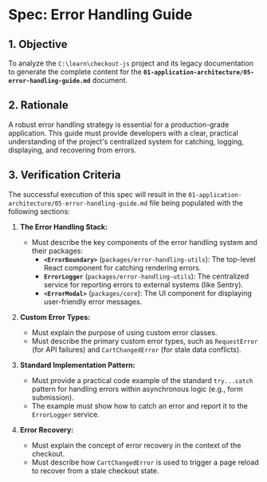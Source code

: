 # Spec: Error Handling Guide

## 1. Objective

To analyze the `C:\learn\checkout-js` project and its legacy documentation to generate the complete content for the **`01-application-architecture/05-error-handling-guide.md`** document.

## 2. Rationale

A robust error handling strategy is essential for a production-grade application. This guide must provide developers with a clear, practical understanding of the project's centralized system for catching, logging, displaying, and recovering from errors.

## 3. Verification Criteria

The successful execution of this spec will result in the `01-application-architecture/05-error-handling-guide.md` file being populated with the following sections:

1.  **The Error Handling Stack:**
    *   Must describe the key components of the error handling system and their packages:
        *   **`<ErrorBoundary>`** (`packages/error-handling-utils`): The top-level React component for catching rendering errors.
        *   **`ErrorLogger`** (`packages/error-handling-utils`): The centralized service for reporting errors to external systems (like Sentry).
        *   **`<ErrorModal>`** (`packages/core`): The UI component for displaying user-friendly error messages.

2.  **Custom Error Types:**
    *   Must explain the purpose of using custom error classes.
    *   Must describe the primary custom error types, such as `RequestError` (for API failures) and `CartChangedError` (for stale data conflicts).

3.  **Standard Implementation Pattern:**
    *   Must provide a practical code example of the standard `try...catch` pattern for handling errors within asynchronous logic (e.g., form submission).
    *   The example must show how to catch an error and report it to the `ErrorLogger` service.

4.  **Error Recovery:**
    *   Must explain the concept of error recovery in the context of the checkout.
    *   Must describe how `CartChangedError` is used to trigger a page reload to recover from a stale checkout state.
